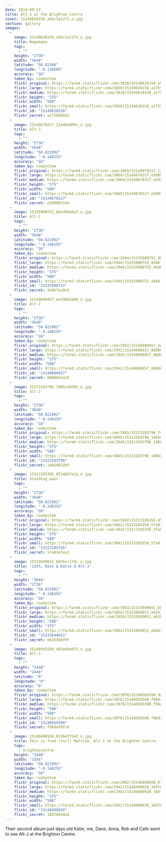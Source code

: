 ```yaml
---
date: 2014-09-23
title: Alt-J at the Brighton Centre
cover: 15149628158_a5bc3a1271_o.jpg
section: gallery
images:
  - 
    image: 15149628158_a5bc3a1271_o.jpg
    title: Wagamama
    tags:
      - ""
    height: "2736"
    width: "3648"
    latitude: "50.82568"
    longitude: "-0.138605"
    accuracy: "16"
    taken_by: roobottom
    flickr_original: https://farm4.staticflickr.com/3839/15149628158_a5bc3a1271_o.jpg
    flickr_large: https://farm4.staticflickr.com/3839/15149628158_a175995b92_b.jpg
    flickr_medium: https://farm4.staticflickr.com/3839/15149628158_a175995b92.jpg
    flickr_height: "375"
    flickr_width: "500"
    flickr_small: https://farm4.staticflickr.com/3839/15149628158_a175995b92_m.jpg
    flickr_id: "15149628158"
    flickr_secret: a175995b92
  - 
    image: 15149678317_12a46a804c_o.jpg
    title: Alt-J
    tags:
      - ""
    height: "2736"
    width: "3648"
    latitude: "50.821092"
    longitude: "-0.146255"
    accuracy: "16"
    taken_by: roobottom
    flickr_original: https://farm4.staticflickr.com/3869/15149678317_12a46a804c_o.jpg
    flickr_large: https://farm4.staticflickr.com/3869/15149678317_e5099b51d4_b.jpg
    flickr_medium: https://farm4.staticflickr.com/3869/15149678317_e5099b51d4.jpg
    flickr_height: "375"
    flickr_width: "500"
    flickr_small: https://farm4.staticflickr.com/3869/15149678317_e5099b51d4_m.jpg
    flickr_id: "15149678317"
    flickr_secret: e5099b51d4
  - 
    image: 15335900752_8be369a8a7_o.jpg
    title: Alt-J
    tags:
      - ""
    height: "2736"
    width: "3648"
    latitude: "50.821092"
    longitude: "-0.146255"
    accuracy: "16"
    taken_by: roobottom
    flickr_original: https://farm3.staticflickr.com/2944/15335900752_8be369a8a7_o.jpg
    flickr_large: https://farm3.staticflickr.com/2944/15335900752_444bfac0c6_b.jpg
    flickr_medium: https://farm3.staticflickr.com/2944/15335900752_444bfac0c6.jpg
    flickr_height: "375"
    flickr_width: "500"
    flickr_small: https://farm3.staticflickr.com/2944/15335900752_444bfac0c6_m.jpg
    flickr_id: "15335900752"
    flickr_secret: 444bfac0c6
  - 
    image: 15149680457_ee19b01b60_o.jpg
    title: Alt-J
    tags:
      - ""
    height: "2736"
    width: "3648"
    latitude: "50.821092"
    longitude: "-0.146255"
    accuracy: "16"
    taken_by: roobottom
    flickr_original: https://farm3.staticflickr.com/2942/15149680457_ee19b01b60_o.jpg
    flickr_large: https://farm3.staticflickr.com/2942/15149680457_8680654a25_b.jpg
    flickr_medium: https://farm3.staticflickr.com/2942/15149680457_8680654a25.jpg
    flickr_height: "375"
    flickr_width: "500"
    flickr_small: https://farm3.staticflickr.com/2942/15149680457_8680654a25_m.jpg
    flickr_id: "15149680457"
    flickr_secret: 8680654a25
  - 
    image: 15313183796_7985ce9305_o.jpg
    title: Alt-J
    tags:
      - ""
    height: "2736"
    width: "3648"
    latitude: "50.821092"
    longitude: "-0.146255"
    accuracy: "16"
    taken_by: roobottom
    flickr_original: https://farm4.staticflickr.com/3845/15313183796_7985ce9305_o.jpg
    flickr_large: https://farm4.staticflickr.com/3845/15313183796_1466d032bf_b.jpg
    flickr_medium: https://farm4.staticflickr.com/3845/15313183796_1466d032bf.jpg
    flickr_height: "375"
    flickr_width: "500"
    flickr_small: https://farm4.staticflickr.com/3845/15313183796_1466d032bf_m.jpg
    flickr_id: "15313183796"
    flickr_secret: 1466d032bf
  - 
    image: 15313185356_651466fe2a_o.jpg
    title: Standing pass
    tags:
      - ""
    height: "2736"
    width: "3648"
    latitude: "50.821092"
    longitude: "-0.146255"
    accuracy: "16"
    taken_by: roobottom
    flickr_original: https://farm4.staticflickr.com/3842/15313185356_651466fe2a_o.jpg
    flickr_large: https://farm4.staticflickr.com/3842/15313185356_5fa81efea2_b.jpg
    flickr_medium: https://farm4.staticflickr.com/3842/15313185356_5fa81efea2.jpg
    flickr_height: "375"
    flickr_width: "500"
    flickr_small: https://farm4.staticflickr.com/3842/15313185356_5fa81efea2_m.jpg
    flickr_id: "15313185356"
    flickr_secret: 5fa81efea2
  - 
    image: 15333049651_bb56cc17dc_o.jpg
    title: 'Cath, Dave & Katie @ Alt-J'
    tags:
      - ""
    height: "3648"
    width: "2736"
    latitude: "50.821092"
    longitude: "-0.146255"
    accuracy: "16"
    taken_by: roobottom
    flickr_original: https://farm4.staticflickr.com/3854/15333049651_bb56cc17dc_o.jpg
    flickr_large: https://farm4.staticflickr.com/3854/15333049651_e62b3b6f9f_b.jpg
    flickr_medium: https://farm4.staticflickr.com/3854/15333049651_e62b3b6f9f.jpg
    flickr_height: "500"
    flickr_width: "375"
    flickr_small: https://farm4.staticflickr.com/3854/15333049651_e62b3b6f9f_m.jpg
    flickr_id: "15333049651"
    flickr_secret: e62b3b6f9f
  - 
    image: 15148565590_9d1e8de875_o.jpg
    title: Alt-J.
    tags:
      - ""
    height: "2448"
    width: "2448"
    latitude: "0"
    longitude: "0"
    accuracy: "0"
    taken_by: roobottom
    flickr_original: https://farm4.staticflickr.com/3878/15148565590_9d1e8de875_o.jpg
    flickr_large: https://farm4.staticflickr.com/3878/15148565590_f96d4f0fcd_b.jpg
    flickr_medium: https://farm4.staticflickr.com/3878/15148565590_f96d4f0fcd.jpg
    flickr_height: "500"
    flickr_width: "500"
    flickr_small: https://farm4.staticflickr.com/3878/15148565590_f96d4f0fcd_m.jpg
    flickr_id: "15148565590"
    flickr_secret: f96d4f0fcd
  - 
    image: 15148408928_013b47f542_o.jpg
    title: This is from (for?) Matilda. Alt J at the Brighton Centre.
    tags:
      - brightoncentre
    height: "2448"
    width: "3264"
    latitude: "50.821092"
    longitude: "-0.146255"
    accuracy: "16"
    taken_by: roobottom
    flickr_original: https://farm3.staticflickr.com/2942/15148408928_013b47f542_o.jpg
    flickr_large: https://farm3.staticflickr.com/2942/15148408928_18d78644a4_b.jpg
    flickr_medium: https://farm3.staticflickr.com/2942/15148408928_18d78644a4.jpg
    flickr_height: "375"
    flickr_width: "500"
    flickr_small: https://farm3.staticflickr.com/2942/15148408928_18d78644a4_m.jpg
    flickr_id: "15148408928"
    flickr_secret: 18d78644a4
---
```

Their second album just days old Katie, me, Dave, Anna, Rob and Cath went to see Alt-J at the Brighton Centre. 